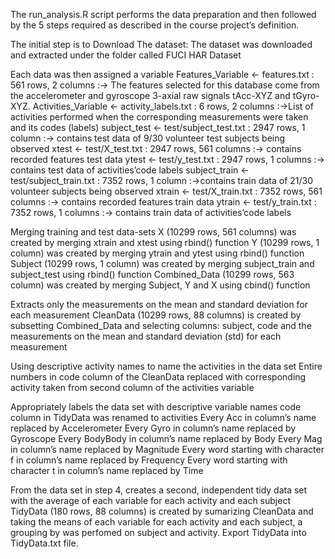 The run_analysis.R script performs the data preparation and then followed by the 5 steps required as described in the course project’s definition.

The initial step is to Download The dataset:
The dataset was downloaded and extracted under the folder called FUCI HAR Dataset

Each data was then assigned a variable
    Features_Variable <- features.txt : 561 rows, 2 columns :-> The features selected for this database come from the accelerometer and gyroscope 3-axial raw signals tAcc-XYZ and tGyro-XYZ.
    Activities_Variable <- activity_labels.txt : 6 rows, 2 columns :->List of activities performed when the corresponding measurements were taken and its codes (labels)
    subject_test <- test/subject_test.txt : 2947 rows, 1 column :-> contains test data of 9/30 volunteer test subjects being observed
    xtest <- test/X_test.txt : 2947 rows, 561 columns :-> contains recorded features test data
    ytest <- test/y_test.txt : 2947 rows, 1 columns :-> contains test data of activities’code labels
    subject_train <- test/subject_train.txt : 7352 rows, 1 column :->contains train data of 21/30 volunteer subjects being observed
    xtrain <- test/X_train.txt : 7352 rows, 561 columns :-> contains recorded features train data
    ytrain <- test/y_train.txt : 7352 rows, 1 columns :-> contains train data of activities’code labels

Merging training and test data-sets
   X (10299 rows, 561 columns) was created by merging xtrain and xtest using rbind() function
   Y (10299 rows, 1 column) was created by merging ytrain and ytest using rbind() function
   Subject (10299 rows, 1 column) was created by merging subject_train and subject_test using rbind() function
   Combined_Data (10299 rows, 563 column) was created by merging Subject, Y and X using cbind() function

Extracts only the measurements on the mean and standard deviation for each measurement
  CleanData (10299 rows, 88 columns) is created by subsetting Combined_Data and selecting columns: subject, code and the measurements on the mean and standard deviation (std) for each measurement

Using descriptive activity names to name the activities in the data set
  Entire numbers in code column of the CleanData replaced with corresponding activity taken from second column of the activities variable

Appropriately labels the data set with descriptive variable names
code column in TidyData was renamed to activities
 Every Acc in column’s name replaced by Accelerometer
 Every Gyro in column’s name replaced by Gyroscope
 Every BodyBody in column’s name replaced by Body
 Every Mag in column’s name replaced by Magnitude
 Every word starting with character f in column’s name replaced by Frequency
 Every word starting with character t in column’s name replaced by Time

From the data set in step 4, creates a second, independent tidy data set with the average of each variable for each activity and each subject
 TidyData (180 rows, 88 columns) is created by sumarizing CleanData and taking the means of each variable for each activity and each subject, 
 a grouping by was perfomed on subject and activity.
 Export TidyData into TidyData.txt file.
